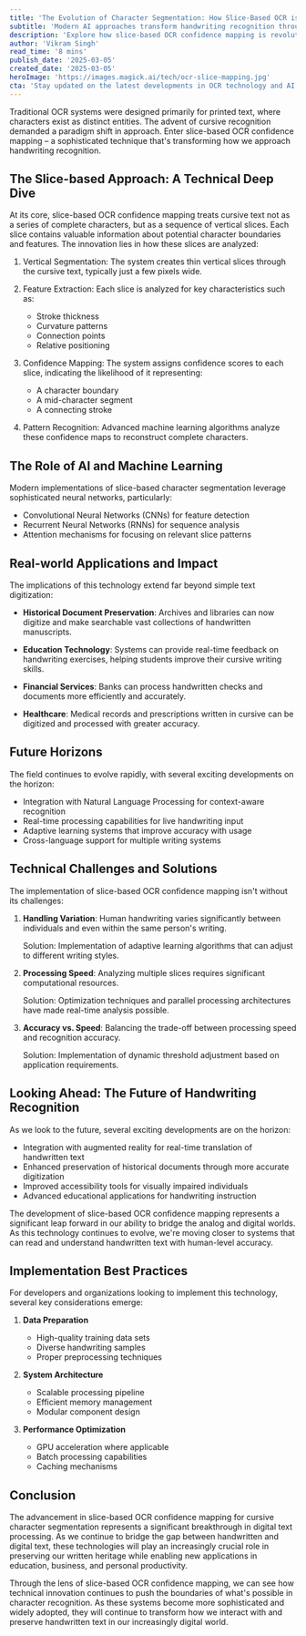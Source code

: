```yaml
---
title: 'The Evolution of Character Segmentation: How Slice-Based OCR is Revolutionizing Handwriting Recognition'
subtitle: 'Modern AI approaches transform handwriting recognition through innovative slice-based analysis'
description: 'Explore how slice-based OCR confidence mapping is revolutionizing handwriting recognition through advanced AI and machine learning techniques. This innovative approach treats cursive text as vertical slices, enabling more accurate character segmentation and recognition across various applications from historical document preservation to real-time handwriting analysis.'
author: 'Vikram Singh'
read_time: '8 mins'
publish_date: '2025-03-05'
created_date: '2025-03-05'
heroImage: 'https://images.magick.ai/tech/ocr-slice-mapping.jpg'
cta: 'Stay updated on the latest developments in OCR technology and AI innovation by following us on LinkedIn. Join our community of tech enthusiasts and industry professionals!'
---
```


Traditional OCR systems were designed primarily for printed text, where characters exist as distinct entities. The advent of cursive recognition demanded a paradigm shift in approach. Enter slice-based OCR confidence mapping – a sophisticated technique that's transforming how we approach handwriting recognition.

## The Slice-based Approach: A Technical Deep Dive

At its core, slice-based OCR confidence mapping treats cursive text not as a series of complete characters, but as a sequence of vertical slices. Each slice contains valuable information about potential character boundaries and features. The innovation lies in how these slices are analyzed:

1. Vertical Segmentation: The system creates thin vertical slices through the cursive text, typically just a few pixels wide.

2. Feature Extraction: Each slice is analyzed for key characteristics such as:
   - Stroke thickness
   - Curvature patterns
   - Connection points
   - Relative positioning

3. Confidence Mapping: The system assigns confidence scores to each slice, indicating the likelihood of it representing:
   - A character boundary
   - A mid-character segment
   - A connecting stroke

4. Pattern Recognition: Advanced machine learning algorithms analyze these confidence maps to reconstruct complete characters.

## The Role of AI and Machine Learning

Modern implementations of slice-based character segmentation leverage sophisticated neural networks, particularly:

- Convolutional Neural Networks (CNNs) for feature detection
- Recurrent Neural Networks (RNNs) for sequence analysis
- Attention mechanisms for focusing on relevant slice patterns

## Real-world Applications and Impact

The implications of this technology extend far beyond simple text digitization:

- **Historical Document Preservation**: Archives and libraries can now digitize and make searchable vast collections of handwritten manuscripts.

- **Education Technology**: Systems can provide real-time feedback on handwriting exercises, helping students improve their cursive writing skills.

- **Financial Services**: Banks can process handwritten checks and documents more efficiently and accurately.

- **Healthcare**: Medical records and prescriptions written in cursive can be digitized and processed with greater accuracy.

## Future Horizons

The field continues to evolve rapidly, with several exciting developments on the horizon:

- Integration with Natural Language Processing for context-aware recognition
- Real-time processing capabilities for live handwriting input
- Adaptive learning systems that improve accuracy with usage
- Cross-language support for multiple writing systems

## Technical Challenges and Solutions

The implementation of slice-based OCR confidence mapping isn't without its challenges:

1. **Handling Variation**: Human handwriting varies significantly between individuals and even within the same person's writing.

   Solution: Implementation of adaptive learning algorithms that can adjust to different writing styles.

2. **Processing Speed**: Analyzing multiple slices requires significant computational resources.

   Solution: Optimization techniques and parallel processing architectures have made real-time analysis possible.

3. **Accuracy vs. Speed**: Balancing the trade-off between processing speed and recognition accuracy.

   Solution: Implementation of dynamic threshold adjustment based on application requirements.

## Looking Ahead: The Future of Handwriting Recognition

As we look to the future, several exciting developments are on the horizon:

- Integration with augmented reality for real-time translation of handwritten text
- Enhanced preservation of historical documents through more accurate digitization
- Improved accessibility tools for visually impaired individuals
- Advanced educational applications for handwriting instruction

The development of slice-based OCR confidence mapping represents a significant leap forward in our ability to bridge the analog and digital worlds. As this technology continues to evolve, we're moving closer to systems that can read and understand handwritten text with human-level accuracy.

## Implementation Best Practices

For developers and organizations looking to implement this technology, several key considerations emerge:

1. **Data Preparation**
   - High-quality training data sets
   - Diverse handwriting samples
   - Proper preprocessing techniques

2. **System Architecture**
   - Scalable processing pipeline
   - Efficient memory management
   - Modular component design

3. **Performance Optimization**
   - GPU acceleration where applicable
   - Batch processing capabilities
   - Caching mechanisms

## Conclusion

The advancement in slice-based OCR confidence mapping for cursive character segmentation represents a significant breakthrough in digital text processing. As we continue to bridge the gap between handwritten and digital text, these technologies will play an increasingly crucial role in preserving our written heritage while enabling new applications in education, business, and personal productivity.

Through the lens of slice-based OCR confidence mapping, we can see how technical innovation continues to push the boundaries of what's possible in character recognition. As these systems become more sophisticated and widely adopted, they will continue to transform how we interact with and preserve handwritten text in our increasingly digital world.